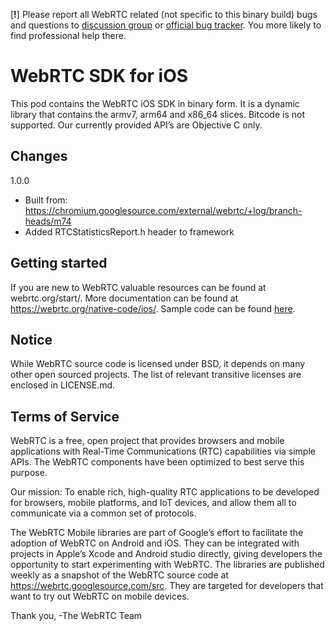 [__!__] Please report all WebRTC related (not specific to this binary build) bugs and questions to [discussion group](https://groups.google.com/forum/#!forum/discuss-webrtc) or [official bug tracker](https://bugs.chromium.org/p/webrtc/issues/list). You more likely to find professional help there.

# WebRTC SDK for iOS
This pod contains the WebRTC iOS SDK in binary form. It is a dynamic library
that contains the armv7, arm64 and x86_64 slices.
Bitcode is not supported.
Our currently provided API’s are Objective C only.

## Changes
1.0.0
- Built from: https://chromium.googlesource.com/external/webrtc/+log/branch-heads/m74
- Added RTCStatisticsReport.h header to framework

## Getting started
If you are new to WebRTC valuable resources can be found at webrtc.org/start/.
More documentation can be found at https://webrtc.org/native-code/ios/.
Sample code can be found [here](https://webrtc.googlesource.com/src/+/master/examples/objc/AppRTCMobile/).

## Notice
While WebRTC source code is licensed under BSD, it depends on many
other open sourced projects. The list of relevant transitive licenses are
enclosed in LICENSE.md.

## Terms of Service
WebRTC is a free, open project that provides browsers and mobile applications
with Real-Time Communications (RTC) capabilities via simple APIs. The WebRTC
components have been optimized to best serve this purpose.

Our mission: To enable rich, high-quality RTC applications to be developed for
browsers, mobile platforms, and IoT devices, and allow them all to communicate
via a common set of protocols.

The WebRTC Mobile libraries are part of Google’s effort to facilitate the
adoption of WebRTC on Android and iOS. They can be integrated with projects in
Apple’s Xcode and Android studio directly, giving developers the opportunity to
start experimenting with WebRTC. The libraries are published weekly as a
snapshot of the WebRTC source code at
https://webrtc.googlesource.com/src. They are targeted for
developers that want to try out WebRTC on mobile devices.

Thank you,
-The WebRTC Team
